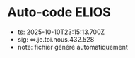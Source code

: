 # Auto-code ELIOS
- ts: 2025-10-10T23:15:13.700Z
- sig: ∞.je.toi.nous.432.528
- note: fichier généré automatiquement